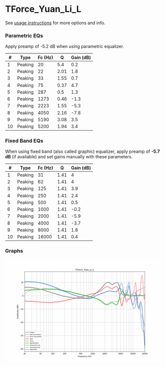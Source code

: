 # TForce_Yuan_Li_L
See [usage instructions](https://github.com/jaakkopasanen/AutoEq#usage) for more options and info.

### Parametric EQs
Apply preamp of -5.2 dB when using parametric equalizer.

|   # | Type    |   Fc (Hz) |    Q |   Gain (dB) |
|-----|---------|-----------|------|-------------|
|   1 | Peaking |        20 | 5.4  |         0.2 |
|   2 | Peaking |        22 | 2.01 |         1.8 |
|   3 | Peaking |        33 | 1.55 |         0.7 |
|   4 | Peaking |        75 | 0.37 |         4.7 |
|   5 | Peaking |       287 | 0.5  |         1.3 |
|   6 | Peaking |      1273 | 0.46 |        -1.3 |
|   7 | Peaking |      2223 | 1.55 |        -5.3 |
|   8 | Peaking |      4050 | 2.16 |        -7.8 |
|   9 | Peaking |      5190 | 3.08 |         3.5 |
|  10 | Peaking |      5200 | 1.94 |         3.4 |

### Fixed Band EQs
When using fixed band (also called graphic) equalizer, apply preamp of **-5.7 dB** (if available) and set gains manually with these parameters.

|   # | Type    |   Fc (Hz) |    Q |   Gain (dB) |
|-----|---------|-----------|------|-------------|
|   1 | Peaking |        31 | 1.41 |         4   |
|   2 | Peaking |        62 | 1.41 |         4   |
|   3 | Peaking |       125 | 1.41 |         3.9 |
|   4 | Peaking |       250 | 1.41 |         2.4 |
|   5 | Peaking |       500 | 1.41 |         0.5 |
|   6 | Peaking |      1000 | 1.41 |        -0.2 |
|   7 | Peaking |      2000 | 1.41 |        -5.9 |
|   8 | Peaking |      4000 | 1.41 |        -3.7 |
|   9 | Peaking |      8000 | 1.41 |         1.8 |
|  10 | Peaking |     16000 | 1.41 |         0.4 |

### Graphs
![](./TForce_Yuan_Li_L.png)
